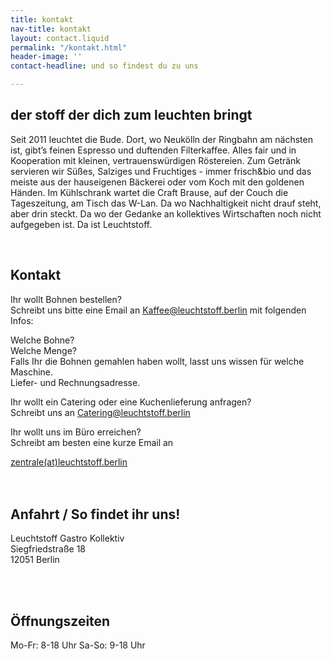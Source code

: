 ```yaml
---
title: kontakt
nav-title: kontakt
layout: contact.liquid
permalink: "/kontakt.html"
header-image: ''
contact-headline: und so findest du zu uns

---
```

## der stoff der dich zum leuchten bringt

Seit 2011 leuchtet die Bude. Dort, wo Neukölln der Ringbahn am nächsten ist, gibt’s feinen Espresso und duftenden Filterkaffee. Alles fair und in Kooperation mit kleinen, vertrauenswürdigen Röstereien. Zum Getränk servieren wir Süßes, Salziges und Fruchtiges - immer frisch&bio und das meiste aus der hauseigenen Bäckerei oder vom Koch mit den goldenen Händen. Im Kühlschrank wartet die Craft Brause, auf der Couch die Tageszeitung, am Tisch das W-Lan. Da wo Nachhaltigkeit nicht drauf steht, aber drin steckt. Da wo der Gedanke an kollektives Wirtschaften noch nicht aufgegeben ist. Da ist Leuchtstoff.

<br>

## Kontakt

Ihr wollt Bohnen bestellen?   
Schreibt uns bitte eine Email an Kaffee@leuchtstoff.berlin mit folgenden Infos:

Welche Bohne?  
Welche Menge?  
Falls Ihr die Bohnen gemahlen haben wollt, lasst uns wissen für welche Maschine.  
Liefer- und Rechnungsadresse.

Ihr wollt ein Catering oder eine Kuchenlieferung anfragen?  
Schreibt uns an Catering@leuchtstoff.berlin

  
Ihr wollt uns im Büro erreichen?<br> Schreibt am besten eine kurze Email an

<div class="button"><a href="mailto:zentrale@leuchtstoff.berlin">zentrale(at)leuchtstoff.berlin</a></div>

<br>
<br>

## Anfahrt / So findet ihr uns!

Leuchtstoff Gastro Kollektiv<br>
Siegfriedstraße 18<br>
12051 Berlin<br>

<br>
<br>

## Öffnungszeiten

Mo-Fr: 8-18 Uhr Sa-So: 9-18 Uhr
